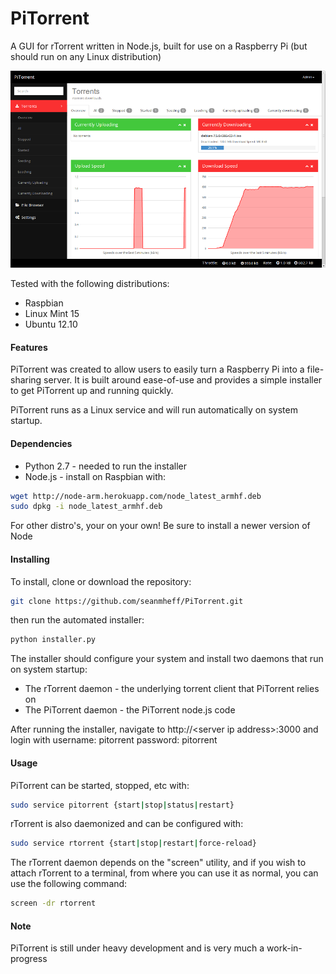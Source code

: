 # PiTorrent

A GUI for rTorrent written in Node.js, built for use on a Raspberry Pi (but should run on any Linux distribution) 

![alt tag](https://raw.githubusercontent.com/seanmheff/PiTorrent/master/public/img/view.png)

Tested with the following distributions:
 
 * Raspbian
 * Linux Mint 15
 * Ubuntu 12.10
 
#### Features
PiTorrent was created to allow users to easily turn a Raspberry Pi into a file-sharing server. It is built around ease-of-use and provides a simple installer to get PiTorrent up and running quickly.

PiTorrent runs as a Linux service and will run automatically on system startup. 

  
#### Dependencies

 * Python 2.7 - needed to run the installer 
 * Node.js - install on Raspbian with:

  ```bash 
  wget http://node-arm.herokuapp.com/node_latest_armhf.deb
  sudo dpkg -i node_latest_armhf.deb
  ```
  For other distro's, your on your own!
  Be sure to install a newer version of Node 

#### Installing
To install, clone or download the repository:
```bash
git clone https://github.com/seanmheff/PiTorrent.git
```

then run the automated installer:
```bash
python installer.py
```

The installer should configure your system and install two daemons that run on system startup:

 * The rTorrent daemon - the underlying torrent client that PiTorrent relies on
 * The PiTorrent daemon - the PiTorrent node.js code 

After running the installer, navigate to http://\<server ip address\>:3000 and login with
username: pitorrent
password: pitorrent

#### Usage
PiTorrent can be started, stopped, etc with:
```bash
sudo service pitorrent {start|stop|status|restart}
```


rTorrent is also daemonized and can be configured with:  
```bash
sudo service rtorrent {start|stop|restart|force-reload}
```

The rTorrent daemon depends on the "screen" utility, and if you wish to attach rTorrent to a terminal, from where you can use it as normal, you can use the following command:
```bash
screen -dr rtorrent
```


#### Note
PiTorrent is still under heavy development and is very much a work-in-progress

